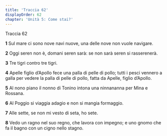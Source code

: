 ```yaml
---
title: 'Traccia 62'
displayOrder: 62
chapter: 'Unità 5: Come stai?'
---
```


Traccia 62

**1** Sul mare ci sono nove navi nuove, una delle nove non vuole navigare.

**2** Oggi seren non è, domani seren sarà: se non sarà seren si rasserenerà.

**3** Tre tigri contro tre tigri.

**4** Apelle figlio d’Apollo fece una palla di pelle di pollo; tutti i pesci vennero a galla per vedere la palla di pelle di pollo, fatta da Apelle, figlio d’Apollo.

**5** Al nono piano il nonno di Tonino intona una ninnananna per Mina e Rossana.

**6** Al Poggio si viaggia adagio e non si mangia formaggio.

**7** Alle sette, se non mi vesto di seta, ho sete.

**8** Vedo un ragno nel suo regno, che lavora con impegno; e uno gnomo che fa il bagno con un cigno nello stagno.
